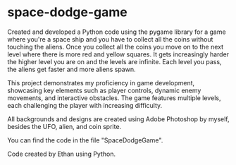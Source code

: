 # space-dodge-game
Created and developed a Python code using the pygame library for a game where you're a space ship and you have to collect all the coins without touching the aliens.
Once you collect all the coins you move on to the next level where there is more red and yellow squares. It gets increasingly harder the higher level you are on and the levels are infinite.
Each level you pass, the aliens get faster and more aliens spawn.

This project demonstrates my proficiency in game development, showcasing key elements such as player controls, dynamic enemy movements, and interactive obstacles. The game features multiple levels, each challenging the player with increasing difficulty.

All backgrounds and designs are created using Adobe Photoshop by myself, besides the UFO, alien, and coin sprite.

You can find the code in the file "SpaceDodgeGame".

Code created by Ethan using Python.

